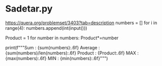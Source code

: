 # Sadetar.py
https://quera.org/problemset/3403?tab=description
numbers = []
for i in range(4):
    numbers.append(int(input()))

Product = 1
for number in  numbers:
    Product*=number

print(f"""Sum : {sum(numbers):.6f}
Average : {sum(numbers)/len(numbers):.6f}
Product : {Product:.6f}
MAX : {max(numbers):.6f}
MIN : {min(numbers):.6f}""")
